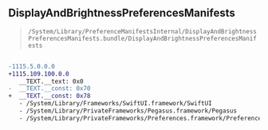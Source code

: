 ## DisplayAndBrightnessPreferencesManifests

> `/System/Library/PreferenceManifestsInternal/DisplayAndBrightnessPreferencesManifests.bundle/DisplayAndBrightnessPreferencesManifests`

```diff

-1115.5.0.0.0
+1115.109.100.0.0
   __TEXT.__text: 0x0
-  __TEXT.__const: 0x70
+  __TEXT.__const: 0x78
   - /System/Library/Frameworks/SwiftUI.framework/SwiftUI
   - /System/Library/PrivateFrameworks/Pegasus.framework/Pegasus
   - /System/Library/PrivateFrameworks/Preferences.framework/Preferences

```
